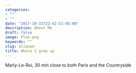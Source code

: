 ```yaml
---
categories:
- ""
- ""
date: "2017-10-31T22:42:51-05:00"
description: About Me 
draft: false
image: Plan.png
keywords: ""
slug: aliquam
title: Where I grew up
---
```


Marly-Le-Roi, 30 min close to both Paris and the Countryside